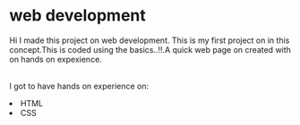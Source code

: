 

# web development



Hi I made this project on web development. This is my first project on in this concept.This is coded using the basics..!!.A quick web page on created with on hands on expexience.


<br>I got to have hands on experience on:

<li>HTML

<li>CSS


